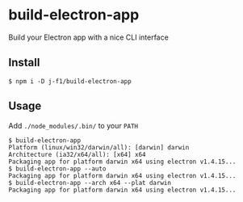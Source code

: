 # build-electron-app

Build your Electron app with a nice CLI interface

## Install

``` 
$ npm i -D j-f1/build-electron-app
```

## Usage

Add `./node_modules/.bin/` to your `PATH`

```
$ build-electron-app
Platform (linux/win32/darwin/all): [darwin] darwin
Architecture (ia32/x64/all): [x64] x64
Packaging app for platform darwin x64 using electron v1.4.15...
$ build-electron-app --auto
Packaging app for platform darwin x64 using electron v1.4.15...
$ build-electron-app --arch x64 --plat darwin
Packaging app for platform darwin x64 using electron v1.4.15...
```
